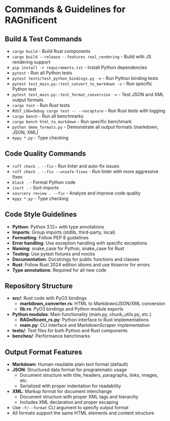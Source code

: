 # Commands & Guidelines for RAGnificent

## Build & Test Commands

- `cargo build` - Build Rust components
- `cargo build --release --features real_rendering` - Build with JS rendering support
- `pip install -r requirements.txt` - Install Python dependencies
- `pytest` - Run all Python tests
- `pytest tests/test_python_bindings.py -v` - Run Python binding tests
- `pytest test_main.py::test_convert_to_markdown -v` - Run specific Python test
- `pytest test_main.py::test_format_conversion -v` - Test JSON and XML output formats
- `cargo test` - Run Rust tests
- `RUST_LOG=debug cargo test -- --nocapture` - Run Rust tests with logging
- `cargo bench` - Run all benchmarks
- `cargo bench html_to_markdown` - Run specific benchmark
- `python demo_formats.py` - Demonstrate all output formats (markdown, JSON, XML)
- `mypy *.py` - Type checking

## Code Quality Commands

- `ruff check . --fix` - Run linter and auto-fix issues
- `ruff check . --fix --unsafe-fixes` - Run linter with more aggressive fixes
- `black .` - Format Python code
- `isort .` - Sort imports
- `sourcery review . --fix` - Analyze and improve code quality
- `mypy *.py` - Type checking

## Code Style Guidelines

- **Python**: Python 3.12+ with type annotations
- **Imports**: Group imports (stdlib, third-party, local)
- **Formatting**: Follow PEP 8 guidelines
- **Error handling**: Use exception handling with specific exceptions
- **Naming**: snake_case for Python, snake_case for Rust
- **Testing**: Use pytest fixtures and mocks
- **Documentation**: Docstrings for public functions and classes
- **Rust**: Follow Rust 2024 edition idioms and use thiserror for errors
- **Type annotations**: Required for all new code

## Repository Structure

- **src/**: Rust code with PyO3 bindings
  - **markdown_converter.rs**: HTML to Markdown/JSON/XML conversion
  - **lib.rs**: PyO3 bindings and Python module exports
- **Python modules**: Main functionality (main.py, chunk_utils.py, etc.)
  - **RAGnificent_rs.py**: Python interface to Rust implementations
  - **main.py**: CLI interface and MarkdownScraper implementation
- **tests/**: Test files for both Python and Rust components
- **benches/**: Performance benchmarks

## Output Format Features

- **Markdown**: Human-readable plain text format (default)
- **JSON**: Structured data format for programmatic usage
  - Document structure with title, headers, paragraphs, links, images, etc.
  - Serialized with proper indentation for readability
- **XML**: Markup format for document interchange
  - Document structure with proper XML tags and hierarchy
  - Includes XML declaration and proper escaping
- Use `-f/--format` CLI argument to specify output format
- All formats support the same HTML elements and content structure
